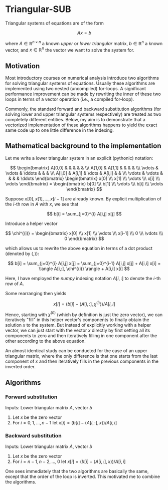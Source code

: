 # Triangular-SUB

Triangular systems of equations are of the form

$$ Ax = b $$

where $A \in \mathbb{R}^{n \times n}$ a known *upper* or *lower triangular* matrix, $b \in \mathbb{R}^{n}$ a known vector, and $x \in \mathbb{R}^{n}$ the vector we want to solve the system for.

## Motivation

Most introductory courses on numerical analysis introduce two algorithms for solving triangular systems of equations. Usually these algorithms are implemented using two nested (uncompiled) for-loops. A significant performance improvement can be made by rewriting the inner of these two loops in terms of a vector operation (i.e., a compiled for-loop).

Commonly, the standard forward and backward substitution algorithms (for solving lower and upper triangular systems respectively) are treated as two completely different entities. Below, my aim is to demonstrate that a vectorized implementation of these algorithms happens to yield the exact same code up to one little difference in the indexing.

## Mathematical background to the implementation

Let me write a lower triangular system in an explicit (pythonic) notation:

$$ \begin{bmatrix} A[0,0] & & & & & \\\ A[1,0] & A[1,1] & & & & \\\ \vdots & \vdots & \ddots & & & \\\ A[i,0] & A[i,1] & \dots &  A[i,i] & & \\\ \vdots & \vdots & & & & \ddots \end{bmatrix} \begin{bmatrix} x[0] \\\ x[1] \\\ \vdots \\\ x[i] \\\ \vdots \end{bmatrix} = \begin{bmatrix} b[0] \\\ b[1] \\\ \vdots \\\ b[i] \\\ \vdots \end{bmatrix} $$

Suppose $x[0], x[1], \dots, x[i-1]$ are already known. By explicit multiplication of the $i$-th row in $A$ with $x$, we see that

$$ b[i] = \sum_{j=0}^{i} A[i,j] x[j] $$

Introduce a helper vector

$$ \chi^{(i)} = \begin{bmatrix} x[0] \\\ x[1] \\\ \vdots \\\ x[i-1] \\\ 0 \\\ \vdots \\\ 0 \end{bmatrix} $$

which allows us to rewrite the above equation in terms of a dot product (denoted by $\langle, \rangle$):

$$ b[i] = \sum_{j=0}^{i} A[i,j] x[j] = \sum_{j=0}^{i-1} A[i,j] x[j] + A[i,i] x[i] = \langle A[i,:], \chi^{(i)} \rangle + A[i,i] x[i] $$ 

Here, I have employed the *numpy* indexing notation $A[i,:]$ to denote the $i$-th row of $A$.

Some rearranging then yields

$$ x[i] = (b[i] - \langle A[i,:], \chi^{(i)} \rangle) / A[i,i] $$

Hence, starting with $\chi^{(0)}$ (which by definition is just the zero vector), we can iteratively "fill" in this helper vector's components to finally obtain the solution $x$ to the system. But instead of explicitly working with a helper vector, we can just start with the vector $x$ directly by first setting all its components to zero and then iteratively filling in one component after the other according to the above equation.

An almost identical study can be conducted for the case of an upper triangular matrix, where the only difference is that one starts from the last component of $x$ and then iteratively fills in the previous components in the inverted order.

## Algorithms

### Forward substitution

Inputs: Lower triangular matrix $A$, vector $b$
1. Let $x$ be the zero vector
2. For $i = 0, 1, \dots, n-1$ let $x[i] = (b[i] - \langle A[i,:], x \rangle) / A[i,i]$

### Backward substitution

Inputs: Lower triangular matrix $A$, vector $b$
1. Let $x$ be the zero vector
2. For $i = n-1, n-2, \dots, 0$ let $x[i] = (b[i] - \langle A[i,:], x \rangle) / A[i,i]$

One sees immediately that the two algorithms are basically the same, except that the order of the loop is inverted. This motivated me to combine the algorithms.
